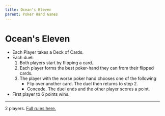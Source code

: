 ```yaml
---
title: Ocean's Eleven
parent: Poker Hand Games
---
```


# Ocean's Eleven


- Each Player takes a Deck of Cards.
- Each duel:
    1. Both players start by flipping a card.
    2. Each player forms the best poker-hand they can from their flipped cards.
    3. The player with the worse poker hand chooses one of the following:
        - Flip over another card. The duel then returns to step 2.
        - Concede. The duel ends and the other player scores a point.
- First player to 6 points wins.

---

2 players.
[Full rules here.](https://www.pagat.com/invented/oceans11.html)
